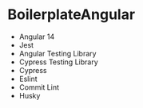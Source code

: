 # BoilerplateAngular

- Angular 14
- Jest 
- Angular Testing Library
- Cypress Testing Library
- Cypress
- Eslint
- Commit Lint
- Husky
